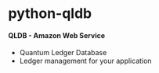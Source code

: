 # python-qldb

#### QLDB - Amazon Web Service
- Quantum Ledger Database
- Ledger management for your application
